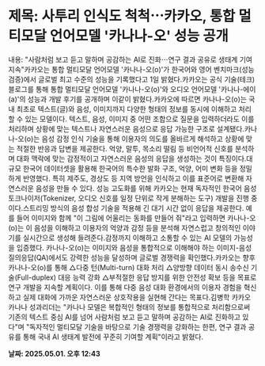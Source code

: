 # **제목: 사투리 인식도 척척⋯카카오, 통합 멀티모달 언어모델 '카나나-오' 성능 공개**

  내용: "사람처럼 보고 듣고 말하며 공감하는 AI로 진화⋯연구 결과 공유로 생태계 기여 지속"카카오는 통합 멀티모달 언어모델 '카나나-오(o)'가 한국어와 영어 벤치마크(성능 검증)에서 글로벌 최고 수준의 성능을 기록했다고 1일 밝혔다.카카오는 공식 기술(테크) 블로그를 통해 통합 멀티모달 언어모델 '카나나-오(o)'와 오디오 언어모델 '카나나-에이(a)'의 성능과 개발 후기를 공개하며 이같이 밝혔다.카카오에 따르면 카나나-오(o)는 국내 최초로 텍스트(글)와 음성, 이미지까지 다양한 형태의 정보를 동시에 이해하고 처리할 수 있는 모델이다. 텍스트, 음성, 이미지 중 어떤 조합으로 질문을 입력하더라도 이를 처리하며 상황에 맞는 텍스트나 자연스러운 음성으로 응답 가능한 구조로 설계됐다.카나나-오(o)는 음성 감정 인식 기술을 통해 이용자의 의도를 올바르게 해석하고 상황에 맞는 적절한 반응과 답변을 제공한다. 억양, 말투, 목소리 떨림 등 비언어적 신호를 분석하며 대화 맥락에 맞는 감정적이고 자연스러운 음성의 응답을 생성하는 것이 특징이다.대규모 한국어 데이터셋을 활용해 한국어의 특수한 발화 구조, 억양, 어미 변화 등을 정밀하게 반영했다. 특히 제주도, 경상도 등 지역 방언을 인식하고 이를 표준어로 변환해 자연스러운 음성을 만들 수 있다. 성능 고도화를 위해 카카오는 현재 독자적인 한국어 음성 토크나이저(Tokenizer, 오디오 신호를 일정 단위로 작게 분해하는 도구) 개발을 진행 중이다.스트리밍 방식의 음성 합성 기술을 적용해 긴 대기 시간 없이 응답을 제공한다. 예를 들어 이미지와 함께 "이 그림에 어울리는 동화를 만들어 줘"라고 입력하면 카나나-오(o)는 이 음성을 이해하고 이용자의 억양과 감정 등을 분석해 자연스럽고 창의적인 이야기를 실시간으로 생성해 들려준다.감정까지 이해하고 소통할 수 있는 AI 모델의 가능성을 입증했다. 카나나-오(o)는 이미지와 음성을 통합적으로 이해해야 하는 이미지-음성 질의응답(QA)에서도 강력한 성능을 달성하며 글로벌 경쟁력을 확인했다.카카오는 향후 카나나-오(o)를 통해 △다중 턴(Multi-turn) 대화 처리 △양방향 데이터 동시 송수신 기술(Full-duplex) 대응 능력 강화 △부적절한 응답 방지를 위한 안전성 확보 등을 목표로 연구 개발을 지속할 계획이다. 이를 통해 다중 음성 대화 환경에서의 이용자 경험을 혁신하고 실제 대화에 가까운 자연스러운 상호작용을 실현해 간다는 목표다.김병학 카카오 카나나 성과리더는 "카나나 모델은 복합적인 형태의 정보를 통합적으로 처리함으로써 기존의 텍스트 중심 AI를 넘어 사람처럼 보고 듣고 말하며 공감하는 AI로 진화하고 있다"며 "독자적인 멀티모달 기술을 바탕으로 기술 경쟁력을 강화하는 한편, 연구 결과 공유를 통해 국내 AI 생태계 발전에 꾸준히 기여할 계획"이라고 밝혔다.

  **날짜: 2025.05.01. 오후 12:43**